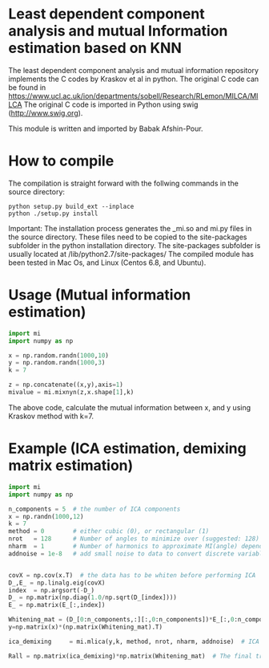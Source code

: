 # Least dependent component analysis and mutual Information estimation based on KNN
The least dependent component analysis and mutual information repository implements the C codes by Kraskov et al in python.
The original C code can be found in https://www.ucl.ac.uk/ion/departments/sobell/Research/RLemon/MILCA/MILCA
The original C code is imported in Python using swig (http://www.swig.org).

This module is written and imported by Babak Afshin-Pour.

# How to compile
The compilation is straight forward with the follwing commands in the source directory:

```shell
python setup.py build_ext --inplace
python ./setup.py install
```

Important: The installation process generates the  _mi.so  and mi.py files in the source directory. These files need to be copied to the site-packages subfolder in the python installation directory.
The site-packages subfolder is usually located at <python installation directory>/lib/python2.7/site-packages/
The compiled module has been tested in Mac Os, and Linux (Centos 6.8, and Ubuntu).


# Usage (Mutual information estimation)

```python
import mi
import numpy as np

x = np.random.randn(1000,10)
y = np.random.randn(1000,3)
k = 7

z = np.concatenate((x,y),axis=1)
mivalue = mi.mixnyn(z,x.shape[1],k)
```
The above code, calculate the mutual information between x, and y using Kraskov method with k=7.

# Example (ICA estimation, demixing matrix estimation)

```python
import mi
import numpy as np

n_components = 5  # the number of ICA components
x = np.randn(1000,12)
k = 7
method = 0        # either cubic (0), or rectangular (1)
nrot   = 128      # Number of angles to minimize over (suggested: 128)
nharm  = 1        # Number of harmonics to approximate MI(angle) dependence; (suggested: 1)
addnoise = 1e-8   # add small noise to data to convert discrete variables into continuous


covX = np.cov(x.T)  # the data has to be whiten before performing ICA
D_,E_ = np.linalg.eig(covX)
index  = np.argsort(-D_)
D_ = np.matrix(np.diag(1.0/np.sqrt(D_[index])))
E_ = np.matrix(E_[:,index])

Whitening_mat = (D_[0:n_components,:][:,0:n_components])*E_[:,0:n_components].T
y=np.matrix(x)*(np.matrix(Whitening_mat).T)

ica_demixing     = mi.mlica(y,k, method, nrot, nharm, addnoise)  # ICA de-mixing matrix

Rall = np.matrix(ica_demixing)*np.matrix(Whitening_mat)  # The final transform (Matrix whitenning and ica demixing)
```
